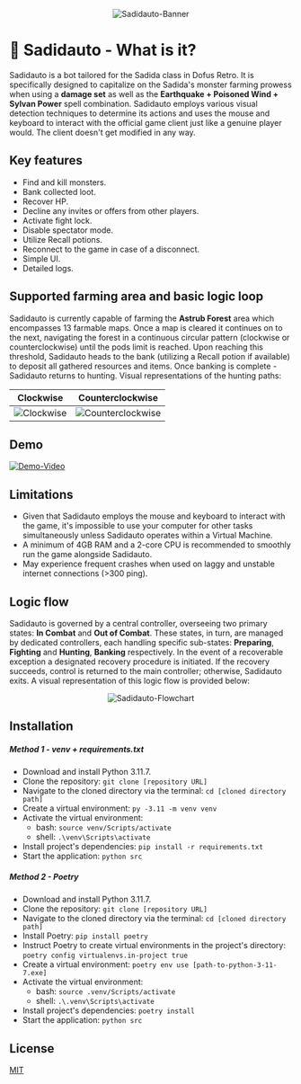 <p align="center">
    <img src="https://i.imgur.com/WWzi4PF.png" alt="Sadidauto-Banner">
</p>

# 🤖 Sadidauto - What is it?
Sadidauto is a bot tailored for the Sadida class in Dofus Retro. It is specifically designed to capitalize on the Sadida's monster farming prowess when using a **damage set** as well as the **Earthquake + Poisoned Wind + Sylvan Power** spell combination. Sadidauto employs various visual detection techniques to determine its actions and uses the mouse and keyboard to interact with the official game client just like a genuine player would. The client doesn't get modified in any way.

## Key features
- Find and kill monsters.
- Bank collected loot.
- Recover HP.
- Decline any invites or offers from other players.
- Activate fight lock.
- Disable spectator mode.
- Utilize Recall potions.
- Reconnect to the game in case of a disconnect.
- Simple UI.
- Detailed logs.

## Supported farming area and basic logic loop
Sadidauto is currently capable of farming the **Astrub Forest** area which encompasses 13 farmable maps. Once a map is cleared it continues on to the next, navigating the forest in a continuous circular pattern (clockwise or counterclockwise) until the pods limit is reached. Upon reaching this threshold, Sadidauto heads to the bank (utilizing a Recall potion if available) to deposit all gathered resources and items. Once banking is complete - Sadidauto returns to hunting. Visual representations of the hunting paths:

Clockwise             |  Counterclockwise
:-------------------------:|:-------------------------:
![Clockwise](https://i.imgur.com/nWCkfOY.png)  |  ![Counterclockwise](https://i.imgur.com/2IHYxCG.png)

## Demo
[![Demo-Video](https://i.imgur.com/MNq2RTO.jpeg)](https://www.youtube.com/watch?v=kXMIF0KDwcs "Demo-Video")

## Limitations
- Given that Sadidauto employs the mouse and keyboard to interact with the game, it's impossible to use your computer for other tasks simultaneously unless Sadidauto operates within a Virtual Machine.
- A minimum of 4GB RAM and a 2-core CPU is recommended to smoothly run the game alongside Sadidauto.
- May experience frequent crashes when used on laggy and unstable internet connections (>300 ping).

## Logic flow
Sadidauto is governed by a central controller, overseeing two primary states: **In Combat** and **Out of Combat**. These states, in turn, are managed by dedicated controllers, each handling specific sub-states: **Preparing**, **Fighting** and **Hunting**, **Banking** respectively. In the event of a recoverable exception a designated recovery procedure is initiated. If the recovery succeeds, control is returned to the main controller; otherwise, Sadidauto exits. A visual representation of this logic flow is provided below:
<p align="center">
    <img src="https://i.imgur.com/9UjOpfB.png" alt="Sadidauto-Flowchart">
</p>

## Installation

##### Method 1 - venv + requirements.txt
- Download and install Python 3.11.7.
- Clone the repository: `git clone [repository URL]`
- Navigate to the cloned directory via the terminal: `cd [cloned directory path]`
- Create a virtual environment: `py -3.11 -m venv venv`
- Activate the virtual environment:
  - bash: `source venv/Scripts/activate`
  - shell: `.\venv\Scripts\activate`
- Install project's dependencies: `pip install -r requirements.txt`
- Start the application: `python src`

##### Method 2 - Poetry
- Download and install Python 3.11.7.
- Clone the repository: `git clone [repository URL]`
- Navigate to the cloned directory via the terminal: `cd [cloned directory path]`
- Install Poetry: `pip install poetry`
- Instruct Poetry to create virtual environments in the project's directory: `poetry config virtualenvs.in-project true`
- Create a virtual environment: `poetry env use [path-to-python-3-11-7.exe]`
- Activate the virtual environment:
  - bash: `source .venv/Scripts/activate`
  - shell: `.\.venv\Scripts\activate`
- Install project's dependencies: `poetry install`
- Start the application: `python src`

## License
[MIT](LICENSE)